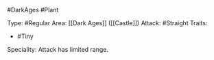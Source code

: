 #DarkAges #Plant 

Type: #Regular 
Area: [[Dark Ages]] ([[Castle]])
Attack: #Straight
Traits:
- #Tiny

Speciality: Attack has limited range. 